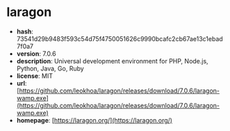# laragon

- **hash**: 73541d29b9483f593c54d75f4750051626c9990bcafc2cb67ae13c1ebad7f0a7
- **version**: 7.0.6
- **description**: Universal development environment for PHP, Node.js, Python, Java, Go, Ruby
- **license**: MIT
- **url**: [https://github.com/leokhoa/laragon/releases/download/7.0.6/laragon-wamp.exe](https://github.com/leokhoa/laragon/releases/download/7.0.6/laragon-wamp.exe)
- **homepage**: [https://laragon.org/](https://laragon.org/)


